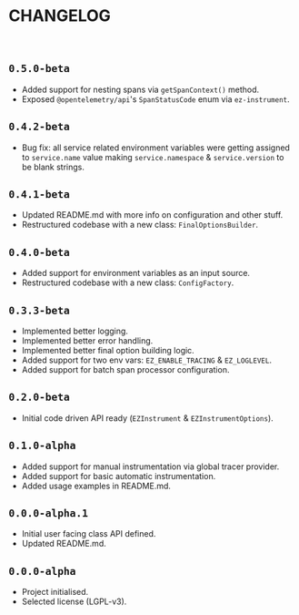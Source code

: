 # CHANGELOG

<br/>

## `0.5.0-beta`
- Added support for nesting spans via `getSpanContext()` method.
- Exposed `@opentelemetry/api`'s `SpanStatusCode` enum via `ez-instrument`.

## `0.4.2-beta`
- Bug fix: all service related environment variables were getting assigned to `service.name` value making `service.namespace` & `service.version` to be blank strings.

## `0.4.1-beta`
- Updated README.md with more info on configuration and other stuff.
- Restructured codebase with a new class: `FinalOptionsBuilder`.

## `0.4.0-beta`
- Added support for environment variables as an input source.
- Restructured codebase with a new class: `ConfigFactory`.

## `0.3.3-beta`
- Implemented better logging.
- Implemented better error handling.
- Implemented better final option building logic.
- Added support for two env vars: `EZ_ENABLE_TRACING` & `EZ_LOGLEVEL`.
- Added support for batch span processor configuration.

## `0.2.0-beta`
- Initial code driven API ready (`EZInstrument` & `EZInstrumentOptions`).

## `0.1.0-alpha`
- Added support for manual instrumentation via global tracer provider.
- Added support for basic automatic instrumentation.
- Added usage examples in README.md.

## `0.0.0-alpha.1`
- Initial user facing class API defined.
- Updated README.md.

## `0.0.0-alpha`
- Project initialised.
- Selected license (LGPL-v3).